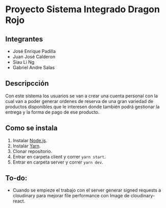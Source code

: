 # Proyecto Sistema Integrado Dragon Rojo

## Integrantes

- José Enrique Padilla
- Juan José Calderon
- Siau Li Ng
- Gabriel Andre Salas

## Descripcción

Con este sistema los usuarios se van a crear una cuenta personal con la cual van a poder generar ordenes de reserva de una gran variedad de productos disponibles que le interesen donde también podrá gestionar la entrega y la forma de pago de ese producto.

## Como se instala

1. Instalar [Node.js](https://nodejs.org/en/download/).
2. Instalar [Yarn](https://classic.yarnpkg.com/en/docs/install/#mac-stable).
3. Clonar repositorio.
4. Entrar en carpeta client y correr `yarn start`.
5. Entrar en carpeta server y correr `yarn dev`.

## To-do:

- Cuando se empieze el trabajo con el server generar signed requests a cloudinary para mejorar file performance con Image de cloudinary-react.
